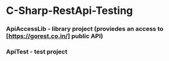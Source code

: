 # C-Sharp-RestApi-Testing

### ApiAccessLib - library project (proviedes an access to [https://gorest.co.in/] public API)
### ApiTest - test project
